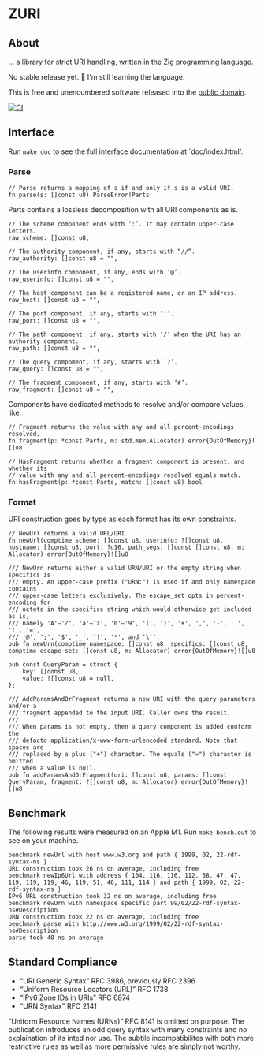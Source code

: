 # ZURI

## About

… a library for strict URI handling, written in the Zig programming language.

No stable release yet. 🚧 I'm still learning the language.

This is free and unencumbered software released into the
[public domain](https://creativecommons.org/publicdomain/zero/1.0).

[![CI](https://github.com/pascaldekloe/zuri/actions/workflows/ci.yml/badge.svg)](https://github.com/pascaldekloe/zuri/actions/workflows/ci.yml)


## Interface

Run `make doc` to see the full interface documentation at `doc/index.html'.


### Parse

```zig
// Parse returns a mapping of s if and only if s is a valid URI.
fn parse(s: []const u8) ParseError!Parts
```

Parts contains a lossless decomposition with all URI components as is.

```zig
// The scheme component ends with ‘:’. It may contain upper-case letters.
raw_scheme: []const u8,

// The authority component, if any, starts with “//”.
raw_authority: []const u8 = "",

// The userinfo component, if any, ends with ‘@’.
raw_userinfo: []const u8 = "",

// The host component can be a registered name, or an IP address.
raw_host: []const u8 = "",

// The port component, if any, starts with ‘:’.
raw_port: []const u8 = "",

// The path compoment, if any, starts with ‘/’ when the URI has an authority component.
raw_path: []const u8 = "",

// The query compoment, if any, starts with ‘?’.
raw_query: []const u8 = "",

// The fragment component, if any, starts with ‘#’.
raw_fragment: []const u8 = "",
```

Components have dedicated methods to resolve and/or compare values, like:

```zig
// Fragment returns the value with any and all percent-encodings resolved.
fn fragment(p: *const Parts, m: std.mem.Allocator) error{OutOfMemory}![]u8

// HasFragment returns whether a fragment component is present, and whether its
// value with any and all percent-encodings resolved equals match.
fn hasFragment(p: *const Parts, match: []const u8) bool
```

### Format

URI construction goes by type as each format has its own constraints.

```zig
// NewUrl returns a valid URL/URI.
fn newUrl(comptime scheme: []const u8, userinfo: ?[]const u8, hostname: []const u8, port: ?u16, path_segs: []const []const u8, m: Allocator) error{OutOfMemory}![]u8
```

```zig
/// NewUrn returns either a valid URN/URI or the empty string when specifics is
/// empty. An upper-case prefix ("URN:") is used if and only namespace contains
/// upper-case letters exclusively. The escape_set opts in percent-encoding for
/// octets in the specifics string which would otherwise get included as is,
/// namely 'A'–'Z', 'a'–'z', '0'–'9', '(', ')', '+', ',', '-', '.', ':', '=',
/// '@', ';', '$', '_', '!', '*', and '\''.
pub fn newUrn(comptime namespace: []const u8, specifics: []const u8, comptime escape_set: []const u8, m: Allocator) error{OutOfMemory}![]u8
```

```zig
pub const QueryParam = struct {
    key: []const u8,
    value: ?[]const u8 = null,
};

/// AddParamsAndOrFragment returns a new URI with the query parameters and/or a
/// fragment appended to the input URI. Caller owns the result.
///
/// When params is not empty, then a query component is added conform the
/// defacto application/x-www-form-urlencoded standard. Note that spaces are
/// replaced by a plus ("+") character. The equals ("=") character is omitted
/// when a value is null.
pub fn addParamsAndOrFragment(uri: []const u8, params: []const QueryParam, fragment: ?[]const u8, m: Allocator) error{OutOfMemory}![]u8
```


## Benchmark

The following results were measured on an Apple M1. Run `make bench.out` to see
on your machine.

```
benchmark newUrl with host www.w3.org and path { 1999, 02, 22-rdf-syntax-ns }
URL construction took 26 ns on average, including free
benchmark newIp6Url with address { 104, 116, 116, 112, 58, 47, 47, 119, 119, 119, 46, 119, 51, 46, 111, 114 } and path { 1999, 02, 22-rdf-syntax-ns }
IPv6 URL construction took 32 ns on average, including free
benchmark newUrn with namespace specific part 99/02/22-rdf-syntax-ns#Description
URN construction took 22 ns on average, including free
benchmark parse with http://www.w3.org/1999/02/22-rdf-syntax-ns#Description
parse took 40 ns on average
```


## Standard Compliance

 * “URI Generic Syntax” RFC 3986, previously RFC 2396
 * “Uniform Resource Locators (URL)” RFC 1738
 * “IPv6 Zone IDs in URIs” RFC 6874
 * “URN Syntax” RFC 2141

“Uniform Resource Names (URNs)” RFC 8141 is omitted on purpose. The publication
introduces an odd query syntax with many constraints and no explaination of its
inted nor use. The subtile incompatibilites with both more restrictive rules as
well as more permissive rules are simply not worthy.
